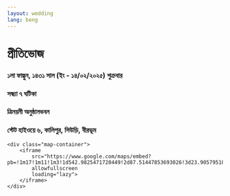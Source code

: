 ```yaml
---
layout: wedding
lang: beng
---
```


<div class="beng reception">
    <h1 class="head recp"> প্রীতিভোজ </h1>
    <h3 class="head recp-time">১লা ফাল্গুন, ১৪৩১ সাল  (ইং - ১৪/০২/২০২৫) শুক্রবার</h3>
    <h3 class="head recp-loc">সন্ধ্যা ৭ ঘটিকা</h3>
    <h3 class="head recp-loc">ত্রিনয়নী অনুষ্ঠানভবন</h3>
    <h3 class="head recp-loc">স্টেট হাইওয়ে ৬, কালিপুর, সিউড়ি, বীরভূম</h3>


    <div class="map-container">
        <iframe
            src="https://www.google.com/maps/embed?pb=!1m17!1m11!1m3!1d542.9825471720449!2d87.51447853693026!3d23.90579518000148!2m2!1f0!2f0!3m2!1i1024!2i768!4f13.1!3m3!1m2!1s0x39f75846cfaab1c5%3A0x7e44407e58d00763!2sTRINAYANI%20HOTEL%20%26%20BANQUET!5e1!3m2!1sen!2sin!4v1738954702104!5m2!1sen!2sin"
            allowfullscreen
            loading="lazy">
        </iframe>
    </div>
</div>